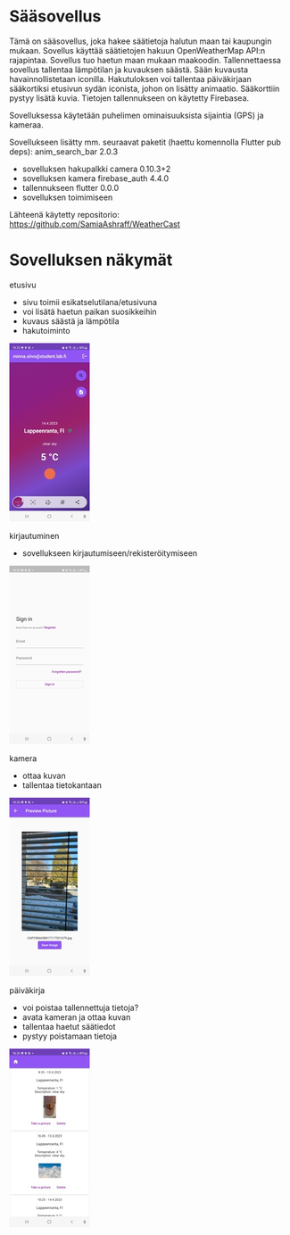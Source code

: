 # Sääsovellus

Tämä on sääsovellus, joka hakee säätietoja halutun maan tai kaupungin mukaan. Sovellus käyttää säätietojen hakuun OpenWeatherMap API:n rajapintaa. Sovellus tuo haetun maan mukaan maakoodin. Tallennettaessa sovellus tallentaa lämpötilan ja kuvauksen säästä. Sään kuvausta havainnollistetaan iconilla. Hakutuloksen voi tallentaa päiväkirjaan sääkortiksi etusivun sydän iconista, johon on lisätty animaatio. Sääkorttiin pystyy lisätä kuvia. Tietojen tallennukseen on käytetty Firebasea.

Sovelluksessa käytetään puhelimen ominaisuuksista sijaintia (GPS) ja kameraa.

Sovellukseen lisätty mm. seuraavat paketit (haettu komennolla Flutter pub deps):
anim_search_bar 2.0.3
*	sovelluksen hakupalkki
camera 0.10.3+2
*	sovelluksen kamera
firebase_auth 4.4.0
*	tallennukseen
flutter 0.0.0
*	sovelluksen toimimiseen

Lähteenä käytetty repositorio: https://github.com/SamiaAshraff/WeatherCast
 

# Sovelluksen näkymät


etusivu
*	sivu toimii esikatselutilana/etusivuna
*	voi lisätä haetun paikan suosikkeihin
*	kuvaus säästä ja lämpötila
*	hakutoiminto


![Alt text](pictures/aloitus.jpeg "Aloitus")

kirjautuminen
*	sovellukseen kirjautumiseen/rekisteröitymiseen

![Alt text](pictures/kirjaus.jpeg "Kirjaus")

kamera
*	ottaa kuvan
*	tallentaa tietokantaan


![Alt text](pictures/kuva.jpeg "Kuva")

päiväkirja
*	voi poistaa tallennettuja tietoja?
*	avata kameran ja ottaa kuvan
*	tallentaa haetut säätiedot
*	pystyy poistamaan tietoja

![Alt text](pictures/pk.jpeg "Pk")


